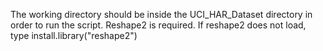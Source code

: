 The working directory should be inside the UCI_HAR_Dataset directory in order to run the script.
Reshape2 is required. If reshape2 does not load, type install.library("reshape2")